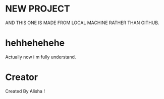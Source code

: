 # NEW PROJECT 
AND THIS ONE IS MADE FROM LOCAL MACHINE RATHER THAN GITHUB.

# hehhehehehe
Actually now i m fully understand.


# Creator
Created By Alisha !
